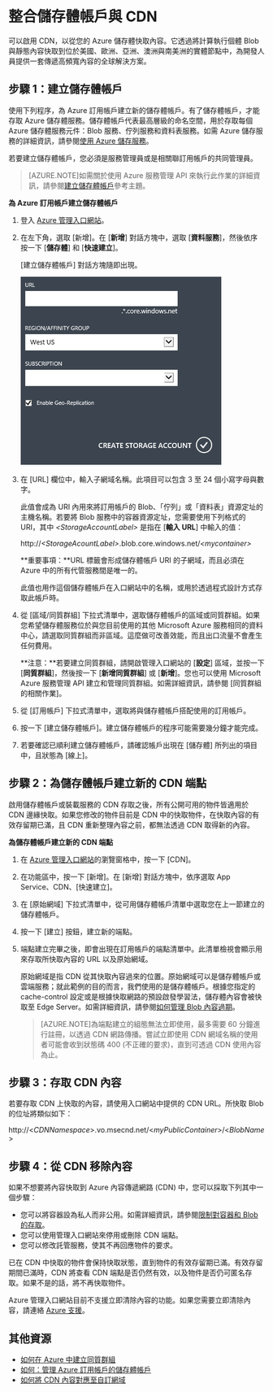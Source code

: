 <properties 
	pageTitle="如何使用 CDN |Microsoft Azure"
	description="了解如何使用 Azure 內容傳遞網路 (CDN) 來快取 Blob 和靜態內容，以傳遞高頻寬內容。"
	services="cdn"
	documentationCenter=".net"
	authors="zhangmanling"
	manager="dwrede"
	editor=""/>

<tags 
	ms.service="cdn"
	ms.workload="tbd"
	ms.tgt_pltfrm="na"
	ms.devlang="na"
	ms.topic="article"
	ms.date="09/01/2015"
	ms.author="mazha"/>


# 整合儲存體帳戶與 CDN

可以啟用 CDN，以從您的 Azure 儲存體快取內容。它透過將計算執行個體 Blob 與靜態內容快取到位於美國、歐洲、亞洲、澳洲與南美洲的實體節點中，為開發人員提供一套傳遞高頻寬內容的全球解決方案。


## 步驟 1：建立儲存體帳戶

使用下列程序，為 Azure 訂用帳戶建立新的儲存體帳戶。有了儲存體帳戶，才能存取 Azure 儲存體服務。儲存體帳戶代表最高層級的命名空間，用於存取每個 Azure 儲存體服務元件：Blob 服務、佇列服務和資料表服務。如需 Azure 儲存服務的詳細資訊，請參閱[使用 Azure 儲存服務](http://msdn.microsoft.com/library/azure/gg433040.aspx)。

若要建立儲存體帳戶，您必須是服務管理員或是相關聯訂用帳戶的共同管理員。

> [AZURE.NOTE]如需關於使用 Azure 服務管理 API 來執行此作業的詳細資訊，請參閱[建立儲存體帳戶](http://msdn.microsoft.com/library/windowsazure/hh264518.aspx)參考主題。

**為 Azure 訂用帳戶建立儲存體帳戶**

1.  登入 [Azure 管理入口網站]。
2.  在左下角，選取 [新增]。在 [**新增**] 對話方塊中，選取 [**資料服務**]，然後依序按一下 [**儲存體**] 和 [**快速建立**]。

    [建立儲存體帳戶] 對話方塊隨即出現。

    ![建立儲存體帳戶][create-new-storage-account]

4. 在 [URL] 欄位中，輸入子網域名稱。此項目可以包含 3 至 24 個小寫字母與數字。

    此值會成為 URI 內用來將訂用帳戶的 Blob、「佇列」或「資料表」資源定址的主機名稱。若要將 Blob 服務中的容器資源定址，您需要使用下列格式的 URI，其中 *&lt;StorageAccountLabel&gt;* 是指在 [**輸入 URL**] 中輸入的值：

    http://*&lt;StorageAcountLabel&gt;*.blob.core.windows.net/*&lt;mycontainer&gt;*

    **重要事項：**URL 標籤會形成儲存體帳戶 URI 的子網域，而且必須在 Azure 中的所有代管服務間是唯一的。

	此值也用作這個儲存體帳戶在入口網站中的名稱，或用於透過程式設計方式存取此帳戶時。

5.  從 [區域/同質群組] 下拉式清單中，選取儲存體帳戶的區域或同質群組。如果您希望儲存體服務位於與您目前使用的其他 Microsoft Azure 服務相同的資料中心，請選取同質群組而非區域。這麼做可改善效能，而且出口流量不會產生任何費用。

    **注意：**若要建立同質群組，請開啟管理入口網站的 [**設定**] 區域，並按一下 [**同質群組**]，然後按一下 [**新增同質群組**] 或 [**新增**]。您也可以使用 Microsoft Azure 服務管理 API 建立和管理同質群組。如需詳細資訊，請參閱 [同質群組的相關作業]。

6. 從 [訂用帳戶] 下拉式清單中，選取將與儲存體帳戶搭配使用的訂用帳戶。
7.  按一下 [建立儲存體帳戶]。建立儲存體帳戶的程序可能需要幾分鐘才能完成。
8.  若要確認已順利建立儲存體帳戶，請確認帳戶出現在 [儲存體] 所列出的項目中，且狀態為 [線上]。


## 步驟 2：為儲存體帳戶建立新的 CDN 端點

啟用儲存體帳戶或裝載服務的 CDN 存取之後，所有公開可用的物件皆適用於 CDN 邊緣快取。如果您修改的物件目前是 CDN 中的快取物件，在快取內容的有效存留期已滿，且 CDN 重新整理內容之前，都無法透過 CDN 取得新的內容。

**為儲存體帳戶建立新的 CDN 端點**

1. 在 [Azure 管理入口網站]的瀏覽窗格中，按一下 [CDN]。

2. 在功能區中，按一下 [新增]。在 [新增] 對話方塊中，依序選取 App Service、CDN、[快速建立]。

3. 在 [原始網域] 下拉式清單中，從可用儲存體帳戶清單中選取您在上一節建立的儲存體帳戶。

4. 按一下 [建立] 按鈕，建立新的端點。

5. 端點建立完畢之後，即會出現在訂用帳戶的端點清單中。此清單檢視會顯示用來存取所快取內容的 URL 以及原始網域。

	原始網域是指 CDN 從其快取內容過來的位置。原始網域可以是儲存體帳戶或雲端服務；就此範例的目的而言，我們使用的是儲存體帳戶。根據您指定的 cache-control 設定或是根據快取網路的預設啟發學習法，儲存體內容會被快取至 Edge Server。如需詳細資訊，請參閱[如何管理 Blob 內容過期](http://msdn.microsoft.com/library/gg680306.aspx)。


    > [AZURE.NOTE]為端點建立的組態無法立即使用，最多需要 60 分鐘進行註冊，以透過 CDN 網路傳播。嘗試立即使用 CDN 網域名稱的使用者可能會收到狀態碼 400 (不正確的要求)，直到可透過 CDN 使用內容為止。


## 步驟 3：存取 CDN 內容

若要存取 CDN 上快取的內容，請使用入口網站中提供的 CDN URL。所快取 Blob 的位址將類似如下：

http://<*CDNNamespace*>.vo.msecnd.net/<*myPublicContainer*>/<*BlobName*>


## 步驟 4：從 CDN 移除內容

如果不想要將內容快取到 Azure 內容傳遞網路 (CDN) 中，您可以採取下列其中一個步驟：

-   您可以將容器設為私人而非公用。如需詳細資訊，請參閱[限制對容器和 Blob 的存取](http://msdn.microsoft.com/library/dd179354.aspx)。
-   您可以使用管理入口網站來停用或刪除 CDN 端點。
-   您可以修改託管服務，使其不再回應物件的要求。

已在 CDN 中快取的物件會保持快取狀態，直到物件的有效存留期已滿。有效存留期間已滿時，CDN 將查看 CDN 端點是否仍然有效，以及物件是否仍可匿名存取。如果不是的話，將不再快取物件。

Azure 管理入口網站目前不支援立即清除內容的功能。如果您需要立即清除內容，請連絡 [Azure 支援](http://azure.microsoft.com/support/options/)。

## 其他資源

-   [如何在 Azure 中建立同質群組]
-   [如何：管理 Azure 訂用帳戶的儲存體帳戶]
-   [如何將 CDN 內容對應至自訂網域]

[Create Storage Account]: http://msdn.microsoft.com/library/azure/hh264518.aspx
[Azure CDN Node Locations]: cdn-pop-locations.md
[Azure 管理入口網站]: https://manage.windowsazure.com/
[billing plan]: /pricing/calculator/?scenario=full
[How to Register a Custom Subdomain Name for Accessing Blobs in Azure]: ../storage-custom-domain-name.md
[如何在 Azure 中建立同質群組]: http://msdn.microsoft.com/library/azure/ee460798.aspx
[Overview of the Azure CDN]: cdn-overview.md
[如何：管理 Azure 訂用帳戶的儲存體帳戶]: https://msdn.microsoft.com/zh-TW/library/azure/hh531793.aspx
[如何將 CDN 內容對應至自訂網域]: cdn-map-content-to-custom-domain.md


[create-new-storage-account]: ./media/cdn-create-a-storage-account-with-cdn/CDN_CreateNewStorageAcct.png

 

<!---HONumber=September15_HO1-->